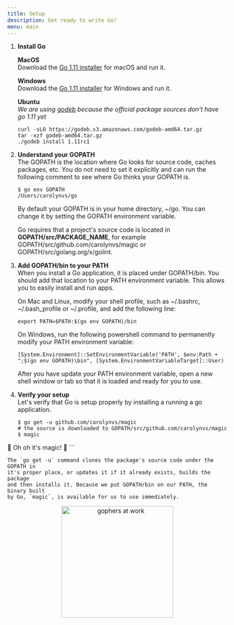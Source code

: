 ```yaml
---
title: Setup
description: Get ready to write Go!
menu: main
---
```


1. **Install Go**<br/>

    **MacOS**<br/>
    Download the [Go 1.11 installer](https://golang.org/dl/#unstable) for macOS and run it.

    **Windows**<br/>
    Download the [Go 1.11 installer](https://golang.org/dl/#unstable) for Windows and run it.

    **Ubuntu**<br/>
    _We are using [godeb](https://blog.labix.org/2013/06/15/in-flight-deb-packages-of-go) because the official package sources don't have go 1.11 yet_
    ```
    curl -sLO https://godeb.s3.amazonaws.com/godeb-amd64.tar.gz
    tar -xzf godeb-amd64.tar.gz
    ./godeb install 1.11rc1
    ```

1. **Understand your GOPATH**<br/>
    The GOPATH is the location where Go looks for source code, caches packages, etc.
    You do not need to set it explicitly and can run the following comment to see where
    Go thinks your GOPATH is.

    ```
    $ go env GOPATH
    /Users/carolynvs/go
    ```

    By default your GOPATH is in your home directory, ~/go.
    You can change it by setting the GOPATH environment variable.

    Go requires that a project's source code is located in **GOPATH/src/PACKAGE_NAME**,
    for example GOPATH/src/github.com/carolynvs/magic or GOPATH/src/golang.org/x/golint.

1. **Add GOPATH/bin to your PATH**<br/>
    When you install a Go application, it is placed under GOPATH/bin. You should
    add that location to your PATH environment variable. This allows you to easily
    install and run apps.

    On Mac and Linux, modify your shell profile, such as ~/.bashrc, ~/.bash_profile or ~/.profile, and add the following line:

    ```
    export PATH=$PATH:$(go env GOPATH)/bin
    ```

    On Windows, run the following powershell command to permanently modify your
    PATH environment variable:

    ```
    [System.Environment]::SetEnvironmentVariable('PATH', $env:Path + ";$(go env GOPATH)\bin", [System.EnvironmentVariableTarget]::User)
    ```

    After you have update your PATH environment variable, open a new shell window or tab
    so that it is loaded and ready for you to use.

1. **Verify your setup**<br/>
    Let's verify that Go is setup properly by installing a running a go application.

    ```
    $ go get -u github.com/carolynvs/magic
    # the source is downloaded to GOPATH/src/github.com/carolynvs/magic
    $ magic
  🎵  Oh oh it's magic! 🎵
    ```

    The `go get -u` command clones the package's source code under the GOPATH in
    it's proper place, or updates it if it already exists, builds the package
    and then installs it. Because we put GOPATH/bin on our PATH, the binary built
    by Go, `magic`, is available for us to use immediately.


<center>
  <img alt="gophers at work" src="/img/build.png" width="256"/>
</center>
